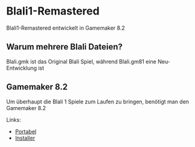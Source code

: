 # Blali1-Remastered
Blali1-Remastered entwickelt in Gamemaker 8.2

## Warum mehrere Blali Dateien?
Blali.gmk ist das Original Blali Spiel, während Blali.gm81 eine Neu-Entwicklung ist

## Gamemaker 8.2
Um überhaupt die Blali 1 Spiele zum Laufen zu bringen, benötigt man den Gamemaker 8.2

Links:
- [Portabel](https://www.mediafire.com/file/6l3h4dr7ajj6km2/Game_Maker_8.2_portable.7z/file)
- [Installer](https://www.mediafire.com/file/bqwyde1k1s2hrz2/Game_Maker_8.2_Setup.exe/file)
